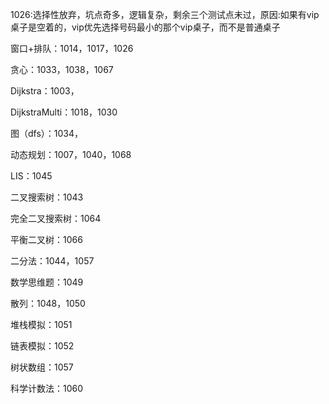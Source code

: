 1026:选择性放弃，坑点奇多，逻辑复杂，剩余三个测试点未过，原因:如果有vip桌子是空着的，vip优先选择号码最小的那个vip桌子，而不是普通桌子

窗口+排队：1014，1017，1026

贪心：1033，1038，1067

Dijkstra：1003，

DijkstraMulti：1018，1030

图（dfs）：1034，

动态规划：1007，1040，1068

LIS：1045

二叉搜索树：1043

完全二叉搜索树：1064

平衡二叉树：1066

二分法：1044，1057

数学思维题：1049

散列：1048，1050

堆栈模拟：1051

链表模拟：1052

树状数组：1057

科学计数法：1060